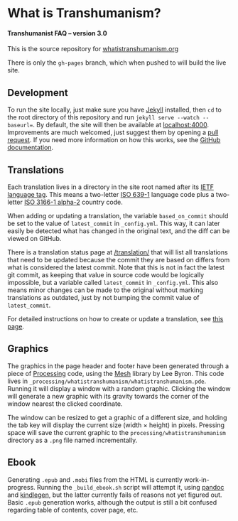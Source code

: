 What is Transhumanism?
======================
#### Transhumanist FAQ – version 3.0

This is the source repository for [whatistranshumanism.org](http://whatistranshumanism.org/)

There is only the `gh-pages` branch, which when pushed to will build the live site.


Development
-----------
To run the site locally, just make sure you have [Jekyll](http://jekyllrb.com/) installed, then `cd` to the root directory of this repository and run `jekyll serve --watch --baseurl=`. By default, the site will then be available at [localhost:4000](http://localhost:4000). Improvements are much welcomed, just suggest them by opening a [pull request](https://github.com/alimony/whatistranshumanism.org/pulls). If you need more information on how this works, see the [GitHub documentation](https://help.github.com/articles/using-pull-requests).

Translations
------------
Each translation lives in a directory in the site root named after its [IETF language tag](https://en.wikipedia.org/wiki/IETF_language_tag). This means a two-letter [ISO 639-1](https://en.wikipedia.org/wiki/List_of_ISO_639-1_codes) language code plus a two-letter <a href="https://en.wikipedia.org/wiki/ISO_3166-1_alpha-2">ISO 3166-1 alpha-2</a> country code.

When adding or updating a translation, the variable `based_on_commit` should be set to the value of `latest_commit` in `_config.yml`. This way, it can later easily be detected what has changed in the original text, and the diff can be viewed on GitHub.

There is a translation status page at [/translation/](http://whatistranshumanism.org/translation/) that will list all translations that need to be updated because the commit they are based on differs from what is considered the latest commit. Note that this is not in fact the latest git commit, as keeping that value in source code would be logically impossible, but a variable called `latest_commit` in `_config.yml`. This also means minor changes can be made to the original without marking translations as outdated, just by not bumping the commit value of `latest_commit`.

For detailed instructions on how to create or update a translation, see <a href="http://alimony.github.io/whatistranshumanism.org/translation/">this page</a>.

Graphics
--------
The graphics in the page header and footer have been generated through a piece of [Processing](http://processing.org/) code, using the [Mesh](http://leebyron.com/else/mesh/) library by Lee Byron. This code lives in `_processing/whatistranshumanism/whatistranshumanism.pde`. Running it will display a window with a random graphic. Clicking the window will generate a new graphic with its gravity towards the corner of the window nearest the clicked coordinate.

The window can be resized to get a graphic of a different size, and holding the tab key will display the current size (width × height) in pixels. Pressing space will save the current graphic to the `processing/whatistranshumanism` directory as a `.png` file named incrementally.

Ebook
-----
Generating `.epub` and `.mobi` files from the HTML is currently work-in-progress. Running the `_build_ebook.sh` script will attempt it, using [pandoc](http://johnmacfarlane.net/pandoc/) and [kindlegen](http://www.amazon.com/gp/feature.html?docId=1000765211), but the latter currently fails of reasons not yet figured out. Basic `.epub` generation works, although the output is still a bit confused regarding table of contents, cover page, etc.
